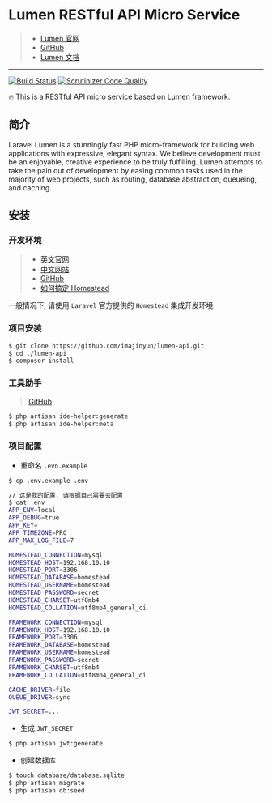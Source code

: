 # Lumen RESTful API Micro Service

> * [Lumen 官网](https://lumen.laravel.com/)
> * [GitHub](https://github.com/laravel/lumen)
> * [Lumen 文档](http://lumen.laravel.com/docs)

***

[![Build Status](https://travis-ci.org/imajinyun/lumen-api.svg?branch=master)](https://travis-ci.org/imajinyun/lumen-api)
[![Scrutinizer Code Quality](https://scrutinizer-ci.com/g/imajinyun/lumen-api/badges/quality-score.png?b=master)](https://scrutinizer-ci.com/g/imajinyun/lumen-api/?branch=master)

🔥 This is a RESTful API micro service based on Lumen framework.

## 简介

Laravel Lumen is a stunningly fast PHP micro-framework for building web applications with expressive, elegant syntax. We believe development must be an enjoyable, creative experience to be truly fulfilling. Lumen attempts to take the pain out of development by easing common tasks used in the majority of web projects, such as routing, database abstraction, queueing, and caching.

## 安装

### 开发环境

> * [英文官网](https://laravel.com/docs/master/homestead)
> * [中文网站](https://docs.golaravel.com/docs/5.0/homestead/)
> * [GitHub](https://github.com/laravel/homestead)
> * [如何搞定 Homestead](https://github.com/imajinyun/notes/blob/master/01-mac/1.2-开发工具/1.2.13-homestead.md)

一般情况下, 请使用 `Laravel` 官方提供的 `Homestead` 集成开发环境

### 项目安装

```bash
$ git clone https://github.com/imajinyun/lumen-api.git
$ cd ./lumen-api
$ composer install
```

### 工具助手

> [GitHub](https://github.com/barryvdh/laravel-ide-helper)

```bash
$ php artisan ide-helper:generate
$ php artisan ide-helper:meta
```

### 项目配置


- 重命名 `.evn.example`

```bash
$ cp .env.example .env

// 这是我的配置, 请根据自己需要去配置
$ cat .env
APP_ENV=local
APP_DEBUG=true
APP_KEY=
APP_TIMEZONE=PRC
APP_MAX_LOG_FILE=7

HOMESTEAD_CONNECTION=mysql
HOMESTEAD_HOST=192.168.10.10
HOMESTEAD_PORT=3306
HOMESTEAD_DATABASE=homestead
HOMESTEAD_USERNAME=homestead
HOMESTEAD_PASSWORD=secret
HOMESTEAD_CHARSET=utf8mb4
HOMESTEAD_COLLATION=utf8mb4_general_ci

FRAMEWORK_CONNECTION=mysql
FRAMEWORK_HOST=192.168.10.10
FRAMEWORK_PORT=3306
FRAMEWORK_DATABASE=homestead
FRAMEWORK_USERNAME=homestead
FRAMEWORK_PASSWORD=secret
FRAMEWORK_CHARSET=utf8mb4
FRAMEWORK_COLLATION=utf8mb4_general_ci

CACHE_DRIVER=file
QUEUE_DRIVER=sync

JWT_SECRET=...
```

- 生成 `JWT_SECRET`

```bash
$ php artisan jwt:generate
```

- 创建数据库

```bash
$ touch database/database.sqlite 
$ php artisan migrate
$ php artisan db:seed
```